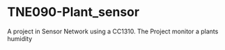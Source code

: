 # TNE090-Plant_sensor
A project in Sensor Network using a CC1310. The Project monitor a plants humidity
